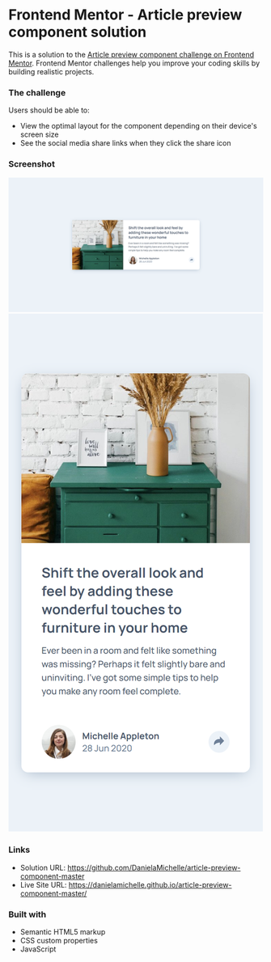 # Frontend Mentor - Article preview component solution

This is a solution to the [Article preview component challenge on Frontend Mentor](https://www.frontendmentor.io/challenges/article-preview-component-dYBN_pYFT). Frontend Mentor challenges help you improve your coding skills by building realistic projects. 


### The challenge

Users should be able to:

- View the optimal layout for the component depending on their device's screen size
- See the social media share links when they click the share icon

### Screenshot

![](./screenshot/desktop.png)
![](./screenshot/mobile.png)

### Links

- Solution URL: https://github.com/DanielaMichelle/article-preview-component-master
- Live Site URL: https://danielamichelle.github.io/article-preview-component-master/

### Built with

- Semantic HTML5 markup
- CSS custom properties
- JavaScript